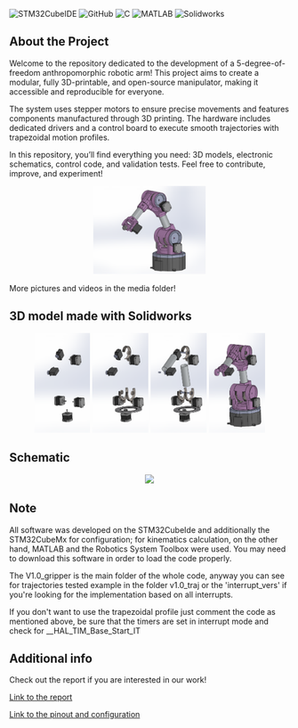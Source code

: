 ![STM32CubeIDE](https://img.shields.io/badge/STM32CubeIDE-%20lightblue?style=flat&logo=stmicroelectronics&link=https%3A%2F%2Fgithub.com%2FPhersax)
![GitHub](https://img.shields.io/badge/Github-purple?style=flat&logo=github&link=https%3A%2F%2Fgithub.com%2FPhersax)
![C](https://img.shields.io/badge/-%20darkblue?style=flat-square&logo=C)
![MATLAB](https://img.shields.io/badge/MATLAB-blue)
![Solidworks](https://img.shields.io/badge/SolidWorks-red?logo=solidworks&logoColor=white)

## About the Project
Welcome to the repository dedicated to the development of a 5-degree-of-freedom anthropomorphic robotic arm! This project aims to create a modular, fully 3D-printable, and open-source manipulator, making it accessible and reproducible for everyone.

The system uses stepper motors to ensure precise movements and features components manufactured through 3D printing. The hardware includes dedicated drivers and a control board to execute smooth trajectories with trapezoidal motion profiles.

In this repository, you’ll find everything you need: 3D models, electronic schematics, control code, and validation tests. Feel free to contribute, improve, and experiment! 

<p align="center">
  <img src="media/3d_model_media/ass5.PNG" width="40%">
</p>

More pictures and videos in the media folder!

## 3D model made with Solidworks
<p align="center">
  <img src="media/3d_model_media/ass1.PNG" width="20%">
  <img src="media/3d_model_media/ass2.PNG" width="20%">
  <img src="media/3d_model_media/ass3.PNG" width="20%">
  <img src="media/3d_model_media/ass4.PNG" width="20%">
</p>

## Schematic
<p align="center">
  <img src="schematic/schematic.jpg" width="40%">
</p>

## Note
All software was developed on the STM32CubeIde and additionally the STM32CubeMx for configuration; for kinematics calculation, on the other hand, MATLAB and the Robotics System Toolbox were used. You may need to download this software in order to load the code properly.

The V1.0_gripper is the main folder of the whole code, anyway you can see for trajectories tested example in the folder v1.0_traj or the 'interrupt_vers' if you're looking for the implementation based on all interrupts. 

If you don't want to use the trapezoidal profile just comment the code as mentioned above, be sure that the timers are set in interrupt mode and check for __HAL_TIM_Base_Start_IT 

## Additional info
Check out the report if you are interested in our work!

[Link to the report](Dr5_report.pdf)

[Link to the pinout and configuration](Dr5_pinout&configuration.pdf)
